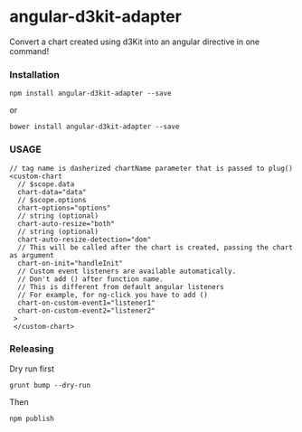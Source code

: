 # angular-d3kit-adapter
Convert a chart created using d3Kit into an angular directive in one command!

### Installation

```
npm install angular-d3kit-adapter --save
```

or

```
bower install angular-d3kit-adapter --save
```

### USAGE

```
// tag name is dasherized chartName parameter that is passed to plug()
<custom-chart
  // $scope.data
  chart-data="data"
  // $scope.options
  chart-options="options"
  // string (optional)
  chart-auto-resize="both"
  // string (optional)
  chart-auto-resize-detection="dom"
  // This will be called after the chart is created, passing the chart as argument
  chart-on-init="handleInit"
  // Custom event listeners are available automatically.
  // Don't add () after function name.
  // This is different from default angular listeners
  // For example, for ng-click you have to add ()
  chart-on-custom-event1="listener1"
  chart-on-custom-event2="listener2"
 >
 </custom-chart>
 ```

### Releasing

Dry run first
```
grunt bump --dry-run
```
Then
```
npm publish
```
